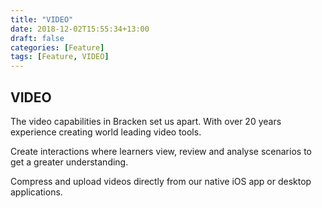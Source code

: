 ```yaml
---
title: "VIDEO"
date: 2018-12-02T15:55:34+13:00
draft: false
categories: [Feature]
tags: [Feature, VIDEO]
---
```


## VIDEO

The video capabilities in Bracken set us apart. With over 20 years experience creating world leading video tools.

Create interactions where learners view, review and analyse scenarios to get a greater understanding.

Compress and upload videos directly from our native iOS app or desktop applications.